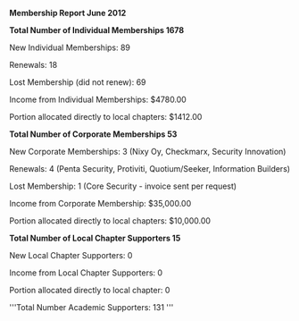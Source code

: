 **Membership Report June 2012**

**Total Number of Individual Memberships 1678**

New Individual Memberships: 89

Renewals: 18

Lost Membership (did not renew): 69

Income from Individual Memberships: $4780.00

Portion allocated directly to local chapters: $1412.00

**Total Number of Corporate Memberships 53**

New Corporate Memberships: 3 (Nixy Oy, Checkmarx, Security Innovation)

Renewals: 4 (Penta Security, Protiviti, Quotium/Seeker, Information
Builders)

Lost Membership: 1 (Core Security - invoice sent per request)

Income from Corporate Membership: $35,000.00

Portion allocated directly to local chapters: $10,000.00

**Total Number of Local Chapter Supporters 15**

New Local Chapter Supporters: 0

Income from Local Chapter Supporters: 0

Portion allocated directly to local chapter: 0

'''Total Number Academic Supporters: 131 '''